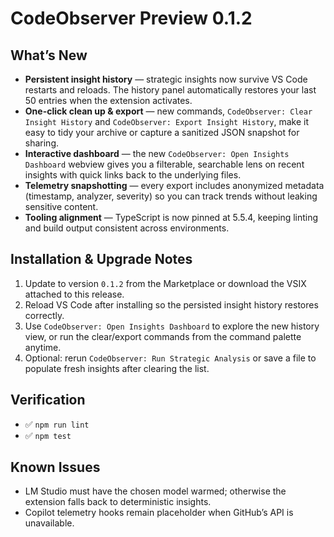 # CodeObserver Preview 0.1.2

## What’s New
- **Persistent insight history** — strategic insights now survive VS Code restarts and reloads. The history panel automatically restores your last 50 entries when the extension activates.
- **One-click clean up & export** — new commands, `CodeObserver: Clear Insight History` and `CodeObserver: Export Insight History`, make it easy to tidy your archive or capture a sanitized JSON snapshot for sharing.
- **Interactive dashboard** — the new `CodeObserver: Open Insights Dashboard` webview gives you a filterable, searchable lens on recent insights with quick links back to the underlying files.
- **Telemetry snapshotting** — every export includes anonymized metadata (timestamp, analyzer, severity) so you can track trends without leaking sensitive content.
- **Tooling alignment** — TypeScript is now pinned at 5.5.4, keeping linting and build output consistent across environments.

## Installation & Upgrade Notes
1. Update to version `0.1.2` from the Marketplace or download the VSIX attached to this release.
2. Reload VS Code after installing so the persisted insight history restores correctly.
3. Use `CodeObserver: Open Insights Dashboard` to explore the new history view, or run the clear/export commands from the command palette anytime.
4. Optional: rerun `CodeObserver: Run Strategic Analysis` or save a file to populate fresh insights after clearing the list.

## Verification
- ✅ `npm run lint`
- ✅ `npm test`

## Known Issues
- LM Studio must have the chosen model warmed; otherwise the extension falls back to deterministic insights.
- Copilot telemetry hooks remain placeholder when GitHub’s API is unavailable.
